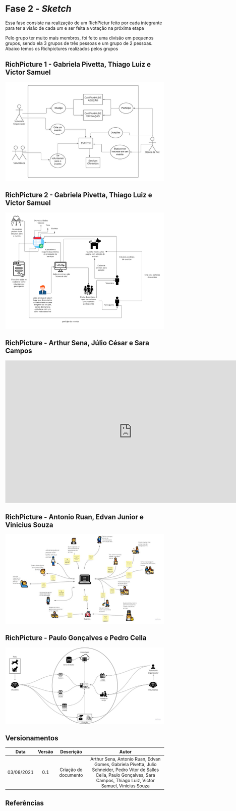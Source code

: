 # Fase 2 - <i>Sketch</i>

<p>Essa fase consiste na realização de um RichPictur feito por cada integrante para ter a visão de cada um e ser feita a votação na próxima etapa</p>
<p>Pelo grupo ter muito mais membros, foi feito uma divisão em pequenos grupos, sendo ela 3 grupos de três pessoas e um grupo de 2 pessoas. Abaixo temos os Richpictures realizados pelos grupos</p>

## RichPicture 1 - Gabriela Pivetta, Thiago Luiz e Victor Samuel

![RichPicture1 - Grupo1](../images/richpicture1grupo1.jpeg)

## RichPicture 2 - Gabriela Pivetta, Thiago Luiz e Victor Samuel

![RichPicture1 - Grupo1](../images/richpicture2grupo1.png)

## RichPicture - Arthur Sena, Júlio César e Sara Campos

<iframe style="border: 1px solid rgba(0, 0, 0, 0.1);" width="800" height="450" src="https://www.figma.com/embed?embed_host=share&url=https%3A%2F%2Fwww.figma.com%2Ffile%2FViqHT2jZSLtXBDsJ7DFVVw%2FRichpicture%3Fnode-id%3D0%253A1" allowfullscreen></iframe>

## RichPicture - Antonio Ruan, Edvan Junior e Vinicius Souza

![RichPicture - Grupo3](../images/richpicturegrupo3.jpg)

## RichPicture - Paulo Gonçalves e Pedro Cella

![RichPicture - Grupo4](../images/richpicturegrupo4.jpg)

## Versionamentos

|Data|Versão|Descrição|Autor|
|:--------:|:---:|:-------------------: |:-----------------------:|
|03/08/2021| 0.1 | Criação do documento | Arthur Sena, Antonio Ruan,  Edvan Gomes, Gabriela Pivetta, Julio Schneider, Pedro Vítor de Salles Cella, Paulo Gonçalves, Sara Campos, Thiago Luiz, Victor Samuel, Vinícius Souza |

## Referências
